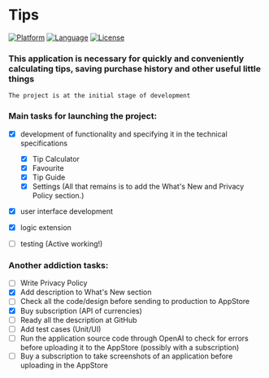 # Tips

[![Platform](http://img.shields.io/badge/platform-iOS-blue.svg?style=flat)](https://developer.apple.com/iphone/index.action)
[![Language](http://img.shields.io/badge/language-Swift-brightgreen.svg?style=flat)](https://developer.apple.com/swift)
[![License](http://img.shields.io/badge/license-GPL-lightgrey.svg?style=flat)](https://www.gnu.org/licenses/gpl-3.0.html)

### This application is necessary for quickly and conveniently calculating tips, saving purchase history and other useful little things

`The project is at the initial stage of development`

### Main tasks for launching the project:
- [x] development of functionality and specifying it in the technical specifications

    - [x] Tip Calculator
    - [x] Favourite
    - [x] Tip Guide
    - [x] Settings (All that remains is to add the What's New and Privacy Policy section.)

- [x] user interface development
- [x] logic extension
- [ ] testing (Active working!)

### Another addiction tasks:
- [ ] Write Privacy Policy
- [x] Add description to What's New section
- [ ] Check all the code/design before sending to production to AppStore
- [x] Buy subscription (API of currencies)
- [ ] Ready all the description at GitHub
- [ ] Add test cases (Unit/UI)
- [ ] Run the application source code through OpenAI to check for errors before uploading it to the AppStore (possibly with a subscription)
- [ ] Buy a subscription to take screenshots of an application before uploading in the AppStore
